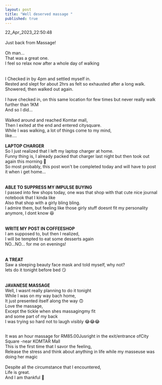 ```yaml
---
layout: post
title: "Well deserved massage "
published: true
---
```

22_Apr_2023_22:50:48 
<br>
<br>
Just back from Massage!
<br>
<br>
Oh man...
<br>
That was a great one.
<br>
I feel so relax now after a whole day of walking
<br>
<br>
<br>
I Checked in by 4pm and settled myself in.
<br>
Rested and slept for about 2hrs as felt so exhausted after a long walk.
<br>
Showered, then walked out again.
<br>
<br>
I have checked in, on this same location for few times but never really walk further than 1KM
<br>
And so I did...
<br>
<br>
Walked around and reached Komtar mall,
<br>
Then I exited at the end and entered citysquare.
<br>
While I was walking, a lot of things come to my mind,
<br>
like....
<br>
<br>
**LAPTOP CHARGER**
<br>
So I just realized that I left my laptop charger at home. 
<br>
Funny thing is, I already packed that charger last night but then took out again this morning 😬
<br>
So most probably, this post won't be completed today and will have to post it when i get home...
<br>
<br>
<br>
**ABLE TO SUPPRESS MY IMPULSE BUYING**
<br>
I passed into few shops today, one was that shop with that cute nice journal notebook that I kinda like
<br>
Also that shop with a girly bling bling.
<br>
I admire them, but feeling like those girly stuff doesnt fit my personality anymore, I dont know 😆
<br>
<br>
<br>
**WRITE MY POST IN COFFEESHOP**
<br>
I am supposed to, but then I realized,
<br>
I will be tempted to eat some desserts again
<br>
NO...NO... for me on evenings!
<br>
<br>
<br>
**A TREAT**
<br>
Saw a sleeping beauty face mask and told myself, why not?
<br>
lets do it tonight before bed 😏
<br>
<br>
<br>
**JAVANESE MASSAGE**
<br>
Well, I wasnt really planning to do it tonight
<br>
While I was on my way bach home,
<br>
It just presented itself along the way 🙃
<br>
Love the massage,
<br>
Except the tickle when shes massagingmy fit
<br>
and some part of my back 
<br>
I was trying so hard not to laugh visibly 😂😂😂
<br>
<br>

It was an hour massage for RM85.00Jusright in the exit/entrance ofCity Square -near KOMTAR Mall
<br>
This is the first time that I savor the feeling,
<br>
Release the stress and think about anything in life while my masseuse was doing her magic
<br>
<br>
Despite all the circumstance that I encountered,
<br>
Life is great.
<br>
And I am thankful 🙏
